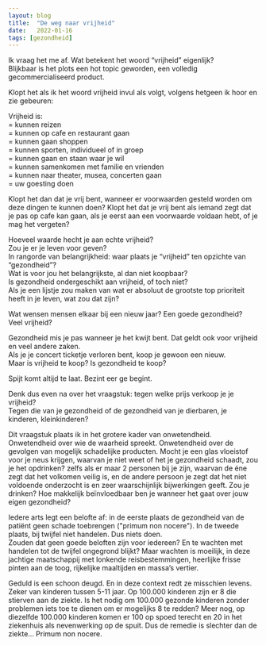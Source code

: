 ```yaml
---
layout: blog
title:  "De weg naar vrijheid"
date:   2022-01-16
tags: [gezondheid]
---
```





Ik vraag het me af. Wat betekent het woord “vrijheid” eigenlijk?   
Blijkbaar is het plots een hot topic geworden, een volledig gecommercialiseerd product.   

Klopt het als ik het woord vrijheid invul als volgt, volgens hetgeen ik hoor en zie gebeuren:   
   
Vrijheid is:    
= kunnen reizen   
= kunnen op cafe en restaurant gaan   
= kunnen gaan shoppen   
= kunnen sporten, individueel of in groep   
= kunnen gaan en staan waar je wil   
= kunnen samenkomen met familie en vrienden   
= kunnen naar theater, musea, concerten gaan   
= uw goesting doen   

Klopt het dan dat je vrij bent, wanneer er voorwaarden gesteld worden om deze dingen te kunnen doen? Klopt het dat je vrij bent als iemand zegt dat je pas op cafe kan gaan, als je eerst aan een voorwaarde voldaan hebt, of je mag het vergeten?   

Hoeveel waarde hecht je aan echte vrijheid?    
Zou je er je leven voor geven?   
In rangorde van belangrijkheid: waar plaats je “vrijheid” ten opzichte van “gezondheid”?    
Wat is voor jou het belangrijkste, al dan niet koopbaar?   
Is gezondheid ondergeschikt aan vrijheid, of toch niet?   
Als je een lijstje zou maken van wat er absoluut de grootste top prioriteit heeft in je leven, wat zou dat zijn?    

Wat wensen mensen elkaar bij een nieuw jaar? Een goede gezondheid? Veel vrijheid?   

Gezondheid mis je pas wanneer je het kwijt bent. Dat geldt ook voor vrijheid en veel andere zaken.    
Als je je concert ticketje verloren bent, koop je gewoon een nieuw.    
Maar is vrijheid te koop? Is gezondheid te koop?   

Spijt komt altijd te laat. Bezint eer ge begint.   

Denk dus even na over het vraagstuk: tegen welke prijs verkoop je je vrijheid?   
Tegen die van je gezondheid of de gezondheid van je dierbaren, je kinderen, kleinkinderen?   

Dit vraagstuk plaats ik in het grotere kader van onwetendheid. Onwetendheid over wie de waarheid spreekt. Onwetendheid over de gevolgen van mogelijk schadelijke producten. 
Mocht je een glas vloeistof voor je neus krijgen, waarvan je niet weet of het je gezondheid schaadt, zou je het opdrinken? zelfs als er maar 2 personen bij je zijn, waarvan de éne zegt dat het volkomen veilig is, en de andere persoon je zegt dat het niet voldoende onderzocht is en zeer waarschijnlijk bijwerkingen geeft. Zou je drinken?
Hoe makkelijk beïnvloedbaar ben je wanneer het gaat over jouw eigen gezondheid?   

Iedere arts legt een belofte af: in de eerste plaats de gezondheid van de patiënt geen schade toebrengen ("primum non nocere"). In de tweede plaats, bij twijfel niet handelen. Dus niets doen.    
Zouden dat geen goede beloften zijn voor iedereen? En te wachten met handelen tot de twijfel ongegrond blijkt? Maar wachten is moeilijk, in deze jachtige maatschappij met lonkende reisbestemmingen, heerlijke frisse pinten aan de toog, rijkelijke maaltijden en massa’s vertier.   

Geduld is een schoon deugd. En in deze context redt ze misschien levens. Zeker van kinderen tussen 5-11 jaar. Op 100.000 kinderen zijn er 8 die stierven aan de ziekte. Is het nodig om 100.000 gezonde kinderen zonder problemen iets toe te dienen om er mogelijks 8 te redden? Meer nog, op diezelfde 100.000 kinderen komen er 100 op spoed terecht en 20 in het ziekenhuis als nevenwerking op de spuit. Dus de remedie is slechter dan de ziekte... Primum non nocere.
